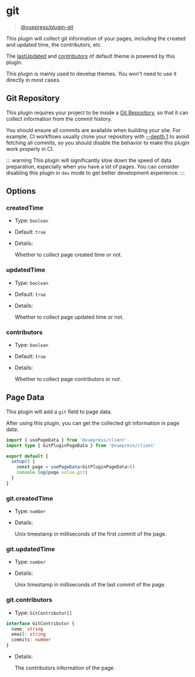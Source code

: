 # git

> [@vuepress/plugin-git](https://www.npmjs.com/package/@vuepress/plugin-git)

This plugin will collect git information of your pages, including the created and updated time, the contributors, etc.

The [lastUpdated](../default-theme/config.md#lastupdated) and [contributors](../default-theme/config.md#contributors) of default theme is powered by this plugin.

This plugin is mainly used to develop themes. You won't need to use it directly in most cases.

## Git Repository

This plugin requires your project to be inside a [Git Repository](https://git-scm.com/book/en/Git-Basics-Getting-a-Git-Repository), so that it can collect information from the commit history.

You should ensure all commits are available when building your site. For example, CI workflows usually clone your repository with [--depth 1](https://git-scm.com/docs/git-clone#Documentation/git-clone.txt---depthltdepthgt) to avoid fetching all commits, so you should disable the behavior to make this plugin work properly in CI.

::: warning
This plugin will significantly slow down the speed of data preparation, especially when you have a lot of pages. You can consider disabling this plugin in `dev` mode to get better development experience.
:::

## Options

### createdTime

- Type: `boolean`

- Default: `true`

- Details:

  Whether to collect page created time or not.

### updatedTime

- Type: `boolean`

- Default: `true`

- Details:

  Whether to collect page updated time or not.

### contributors

- Type: `boolean`

- Default: `true`

- Details:

  Whether to collect page contributors or not.

## Page Data

This plugin will add a `git` field to page data.

After using this plugin, you can get the collected git information in page data:

```ts
import { usePageData } from '@vuepress/client'
import type { GitPluginPageData } from '@vuepress/client'

export default {
  setup() {
    const page = usePageData<GitPluginPageData>()
    console.log(page.value.git)
  }
}
```

### git.createdTime

- Type: `number`

- Details:

  Unix timestamp in milliseconds of the first commit of the page.

### git.updatedTime

- Type: `number`

- Details:

  Unix timestamp in milliseconds of the last commit of the page.

### git.contributors

- Type: `GitContributor[]`

```ts
interface GitContributor {
  name: string
  email: string
  commits: number
}
```

- Details:

  The contributors information of the page.
